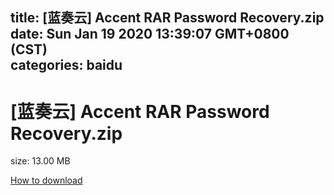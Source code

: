 
title: [蓝奏云]   Accent RAR Password Recovery.zip
date: Sun Jan 19 2020 13:39:07 GMT+0800 (CST)    
categories: baidu
---

# [蓝奏云]   Accent RAR Password Recovery.zip
size: 13.00 MB
 
 

[How to download](https://bpcam.bemobtrk.com/go/2ceec3aa-1ca2-46d6-b9ff-aaa5c184517c?jno=2029)